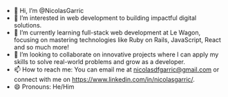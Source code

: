 - 👋 Hi, I’m @NicolasGarric
- 👀 I’m interested in  web development to building impactful digital solutions.
- 🌱 I’m currently learning full-stack web development at Le Wagon, focusing on mastering technologies like Ruby on Rails, JavaScript, React and so much more!
- 💞️ I’m looking to collaborate on innovative projects where I can apply my skills to solve real-world problems and grow as a developer.
- 📫 How to reach me: You can email me at nicolasdfgarric@gmail.com or connect with me on https://www.linkedin.com/in/nicolasgarric/.
- 😄 Pronouns: He/Him

<!---
NicolasGarric/NicolasGarric is a ✨ special ✨ repository because its `README.md` (this file) appears on your GitHub profile.
You can click the Preview link to take a look at your changes.
--->
